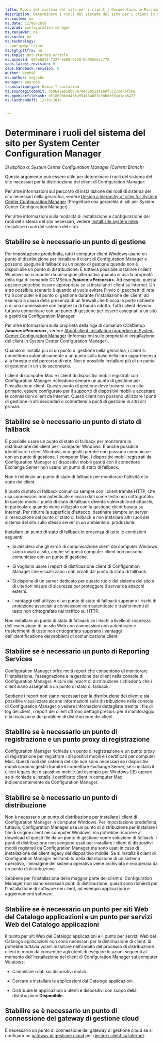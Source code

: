 ```yaml
---
title: Ruoli del sistema del sito per i client | Documentazione Microsoft
description: Determinare i ruoli del sistema del sito per i client in System Center Configuration Manager.
ms.custom: na
ms.date: 12/06/2016
ms.prod: configuration-manager
ms.reviewer: na
ms.suite: na
ms.technology:
- configmgr-client
ms.tgt_pltfrm: na
ms.topic: get-started-article
ms.assetid: 984e8d92-7327-4b08-9228-0c955e6ac778
caps.latest.revision: 9
caps.handback.revision: 0
author: arob98
ms.author: angrobe
manager: angrobe
translationtype: Human Translation
ms.sourcegitcommit: db0642e95bbd7e704d2052aa1e0f5c27cd7bf568
ms.openlocfilehash: d918008bed43fa95413a067e08bd6694e1ab5472
ms.lasthandoff: 12/16/2016


---
```

# <a name="determine-the-site-system-roles-for-system-center-configuration-manager-clients"></a>Determinare i ruoli del sistema del sito per System Center Configuration Manager

*Si applica a: System Center Configuration Manager (Current Branch)*

Questo argomento può essere utile per determinare i ruoli del sistema del sito necessari per la distribuzione dei client di Configuration Manager:  

 Per altre informazioni sul percorso di installazione dei ruoli di sistema del sito necessari nella gerarchia, vedere [Design a hierarchy of sites for System Center Configuration Manager](../../../../core/plan-design/hierarchy/design-a-hierarchy-of-sites.md) (Progettare una gerarchia di siti per System Center Configuration Manager).  

 Per altre informazioni sulla modalità di installazione e configurazione dei ruoli del sistema del sito necessari, vedere [Install site system roles](../../../../core/servers/deploy/configure/install-site-system-roles.md) (Installare i ruoli del sistema del sito).  

##  <a name="determine-if-you-need-a-management-point"></a>Stabilire se è necessario un punto di gestione  
 Per impostazione predefinita, tutti i computer client Windows usano un punto di distribuzione per installare il client di Configuration Manager e possono eseguire il fallback su un punto di gestione quando non è disponibile un punto di distribuzione. È tuttavia possibile installare i client Windows su computer da un'origine alternativa quando si usa la proprietà della riga di comando CCMSetup **/source:<Percorso\>**. Ad esempio, questa opzione potrebbe essere appropriata se si installano i client su Internet. Un altro possibile scenario è quando si vuole evitare l'invio di pacchetti di rete tra il computer e il punto di gestione durante l'installazione dei client, ad esempio a causa della presenza di un firewall che blocca le porte richieste o di una connessione con larghezza di banda ridotta. Tutti i client devono tuttavia comunicare con un punto di gestione per essere assegnati a un sito e gestiti da Configuration Manager.  

 Per altre informazioni sulla proprietà della riga di comando CCMSetup **/source:<Percorso\>**, vedere [About client installation properties in System Center Configuration Manager](../../../../core/clients/deploy/about-client-installation-properties.md) (Informazioni sulle proprietà di installazione del client in System Center Configuration Manager).  

 Quando si installa più di un punto di gestione nella gerarchia, i client si connettono automaticamente a un punto sulla base della loro appartenenza alla foresta e del percorso di rete. Non è possibile installare più di un punto di gestione in un sito secondario.  

 I client di computer Mac e i client di dispositivi mobili registrati con Configuration Manager richiedono sempre un punto di gestione per l'installazione client. Questo punto di gestione deve trovarsi in un sito primario, essere configurato per il supporto di dispositivi mobili e accettare le connessioni client da Internet. Questi client non possono utilizzare i punti di gestione in siti secondari o connettersi a punti di gestione in altri siti primari.  

##  <a name="determine-if-you-need-a-fallback-status-point"></a>Stabilire se è necessario un punto di stato di fallback  
 È possibile usare un punto di stato di fallback per monitorare la distribuzione del client per i computer Windows. È anche possibile identificare i client Windows non gestiti perché non possono comunicare con un punto di gestione. I computer Mac, i dispositivi mobili registrati da Configuration Manager e i dispositivi mobili gestiti con il connettore Exchange Server non usano un punto di stato di fallback.  

 Non è richiesto un punto di stato di fallback per monitorare l'attività e lo stato dei client.  

 Il punto di stato di fallback comunica sempre con i client tramite HTTP, che usa connessioni non autenticate e invia i dati come testo non crittografato. In questo modo il punto di stato di fallback diventa vulnerabile ad attacchi, in particolare quando viene utilizzato con la gestione client basata su Internet. Per ridurre la superficie d'attacco, destinare sempre un server all'esecuzione del punto di stato di fallback e non installare altri ruoli del sistema del sito sullo stesso server in un ambiente di produzione.  

 Installare un punto di stato di fallback in presenza di tutte le condizioni seguenti:  

-   Si desidera che gli errori di comunicazione client dai computer Windows siano inviati al sito, anche se questi computer client non possono comunicare con un punto di gestione.  

-   Si vogliono usare i report di distribuzione client di Configuration Manager che visualizzano i dati inviati dal punto di stato di fallback.  

-   Si dispone di un server dedicato per questo ruolo del sistema del sito e di ulteriori misure di sicurezza per proteggere il server da attacchi esterni.  

-   I vantaggi dell'utilizzo di un punto di stato di fallback superano i rischi di protezione associati a connessioni non autenticate e trasferimenti di testo non crittografato nel traffico su HTTP.  

 Non installare un punto di stato di fallback se i rischi a livello di sicurezza dell'esecuzione di un sito Web con connessioni non autenticate e trasferimenti di testo non crittografato superano i vantaggi dell'identificazione dei problemi di comunicazione client.  

##  <a name="determine-whether-you-need-a-reporting-services-point"></a>Stabilire se è necessario un punto di Reporting Services  
 Configuration Manager offre molti report che consentono di monitorare l'installazione, l'assegnazione e la gestione dei client nella console di Configuration Manager. Alcuni dei report di distribuzione richiedono che i client siano assegnati a un punto di stato di fallback.  

 Sebbene i report non siano necessari per la distribuzione dei client e sia possibile visualizzare alcune informazioni sulla distribuzione nella console di Configuration Manager o vedere informazioni dettagliate tramite i file di log dei client, i report dei client offrono dettagli preziosi per il monitoraggio e la risoluzione dei problemi di distribuzione dei client.  

##  <a name="determine-if-you-need-an-enrollment-point-and-an-enrollment-proxy-point"></a>Stabilire se è necessario un punto di registrazione e un punto proxy di registrazione  
 Configuration Manager richiede un punto di registrazione e un punto proxy di registrazione per registrare i dispositivi mobili e i certificati per computer Mac. Questi ruoli del sistema del sito non sono necessari se i dispositivi mobili saranno gestiti tramite il connettore Exchange Server, se si installa il client legacy del dispositivo mobile (ad esempio per Windows CE) oppure se si richiede e installa il certificato client in computer Mac indipendentemente da Configuration Manager.  

##  <a name="determine-if-you-need-a-distribution-point"></a>Stabilire se è necessario un punto di distribuzione  
 Non è necessario un punto di distribuzione per installare i client di Configuration Manager in computer Windows. Per impostazione predefinita, tuttavia, Configuration Manager usa un punto di distribuzione per installare i file di origine client nei computer Windows, ma potrebbe ricorrere al download di questi file da un punto di gestione come soluzione di fallback. I punti di distribuzione non vengono usati per installare i client di dispositivi mobili registrati da Configuration Manager ma sono usati in caso di installazione del client legacy del dispositivo mobile. Se si installa il client di Configuration Manager nell'ambito della distribuzione di un sistema operativo, l'immagine del sistema operativo viene archiviata e recuperata da un punto di distribuzione.  

 Sebbene per l'installazione della maggior parte dei client di Configuration Manager non siano necessari punti di distribuzione, questi sono richiesti per l'installazione di software nei client, ad esempio applicazioni e aggiornamenti software.  

##  <a name="determine-if-you-need-an-application-catalog-website-point-and-an-application-catalog-web-services-point"></a>Stabilire se è necessario un punto per siti Web del Catalogo applicazioni e un punto per servizi Web del Catalogo applicazioni  
 Il punto per siti Web del Catalogo applicazioni e il punto per servizi Web del Catalogo applicazioni non sono necessari per la distribuzione di client. Si potrebbe tuttavia volerli installare nell'ambito del processo di distribuzione client in modo da consentire agli utenti di eseguire le azioni seguenti al momento dell'installazione del client di Configuration Manager sui computer Windows:  

-   Cancellare i dati sui dispositivi mobili.  

-   Cercare e installare le applicazioni dal Catalogo applicazioni.  

-   Distribuire le applicazioni a utenti e dispositivi con scopo della distribuzione **Disponibile**.  

##  <a name="determine-whether-you-require-a-cloud-management-gateway-connector-point"></a>Stabilire se è necessario un punto di connessione del gateway di gestione cloud 

È necessario un punto di connessione del gateway di gestione cloud se si configura un [gateway di gestione cloud](/sccm/core/clients/manage/setup-cloud-management-gateway) per [gestire i client su Internet](/sccm/core/clients/manage/manage-clients-internet).


 
